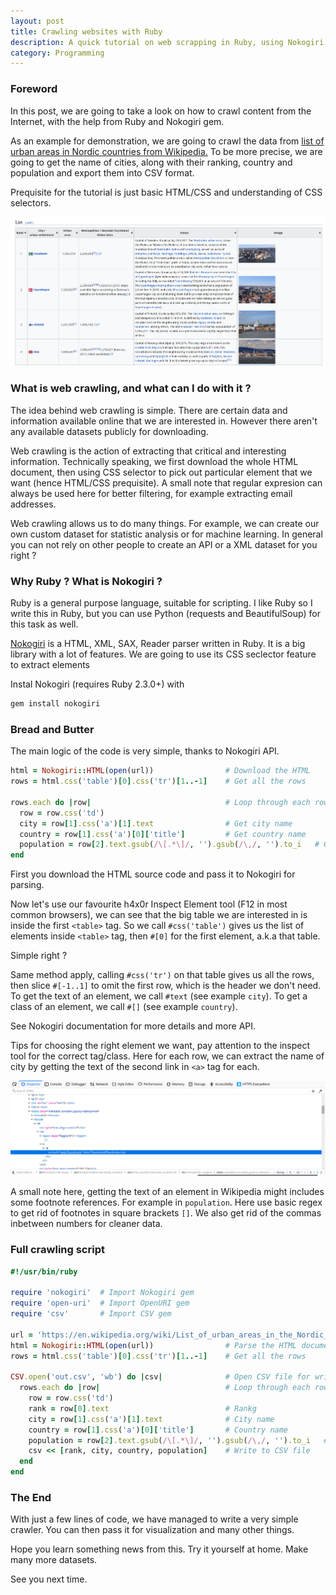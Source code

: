 ```yaml
---
layout: post
title: Crawling websites with Ruby
description: A quick tutorial on web scrapping in Ruby, using Nokogiri gem
category: Programming
---
```


### Foreword

In this post, we are going to take a look on how to crawl content from the Internet, with the help from Ruby and Nokogiri gem.

As an example for demonstration, we are going to crawl the data from [list of urban areas in Nordic countries from Wikipedia.](https://en.wikipedia.org/wiki/List_of_urban_areas_in_the_Nordic_countries)
To be more precise, we are going to get the name of cities, along with their ranking, country and population and export them into CSV format.

Prequisite for the tutorial is just basic HTML/CSS and understanding of CSS selectors.

![Screenshot](/resources/02-1.png)

### What is web crawling, and what can I do with it ?

The idea behind web crawling is simple.
There are certain data and information available online that we are interested in.
However there aren't any available datasets publicly for downloading.

Web crawling is the action of extracting that critical and interesting information.
Technically speaking, we first download the whole HTML document, then using CSS selector to pick out particular element that we want (hence HTML/CSS prequisite).
A small note that regular expresion can always be used here for better filtering, for example extracting email addresses.

Web crawling allows us to do many things.
For example, we can create our own custom dataset for statistic analysis or for machine learning.
In general you can not rely on other people to create an API or a XML dataset for you right ?

### Why Ruby ? What is Nokogiri ?

Ruby is a general purpose language, suitable for scripting.
I like Ruby so I write this in Ruby, but you can use Python (requests and BeautifulSoup) for this task as well.

[Nokogiri](https://github.com/sparklemotion/nokogiri) is a HTML, XML, SAX, Reader parser written in Ruby.
It is a big library with a lot of features.
We are going to use its CSS seclector feature to extract elements

Instal Nokogiri (requires Ruby 2.3.0+) with
```bash
gem install nokogiri
```

### Bread and Butter

The main logic of the code is very simple, thanks to Nokogiri API.
```ruby
html = Nokogiri::HTML(open(url))                # Download the HTML
rows = html.css('table')[0].css('tr')[1..-1]    # Get all the rows

rows.each do |row|                              # Loop through each row
  row = row.css('td')
  city = row[1].css('a')[1].text                # Get city name
  country = row[1].css('a')[0]['title']         # Get country name
  population = row[2].text.gsub(/\[.*\]/, '').gsub(/\,/, '').to_i   # Get population
end
```

First you download the HTML source code and pass it to Nokogiri for parsing.

Now let's use our favourite h4x0r Inspect Element tool (F12 in most common browsers),
we can see that the big table we are interested in is inside the first `<table>` tag.
So we call `#css('table')` gives us the list of elements inside `<table>` tag, then `#[0]` for the first element, a.k.a that table.

Simple right ?

Same method apply, calling `#css('tr')` on that table gives us all the rows, then slice `#[-1..1]` to omit the first row, which is the header we don't need.
To get the text of an element, we call `#text` (see example `city`).
To get a class of an element, we call `#[]` (see example `country`).

See Nokogiri documentation for more details and more API.

Tips for choosing the right element we want, pay attention to the inspect tool for the correct tag/class.
Here for each row, we can extract the name of city by getting the text of the second link in `<a>` tag for each.

![Screenshot](/resources/02-2.png)

A small note here, getting the text of an element in Wikipedia might includes some footnote references.
For example in `population`.
Here use basic regex to get rid of footnotes in square brackets `[]`.
We also get rid of the commas inbetween numbers for cleaner data.

### Full crawling script

```ruby
#!/usr/bin/ruby

require 'nokogiri'  # Import Nokogiri gem
require 'open-uri'  # Import OpenURI gem
require 'csv'       # Import CSV gem

url = 'https://en.wikipedia.org/wiki/List_of_urban_areas_in_the_Nordic_countries'
html = Nokogiri::HTML(open(url))                # Parse the HTML document
rows = html.css('table')[0].css('tr')[1..-1]    # Get all the rows

CSV.open('out.csv', 'wb') do |csv|              # Open CSV file for writing
  rows.each do |row|                            # Loop through each row
    row = row.css('td')
    rank = row[0].text                          # Rankg
    city = row[1].css('a')[1].text              # City name
    country = row[1].css('a')[0]['title']       # Country name
    population = row[2].text.gsub(/\[.*\]/, '').gsub(/\,/, '').to_i   # Population
    csv << [rank, city, country, population]    # Write to CSV file
  end
end
```

### The End

With just a few lines of code, we have managed to write a very simple crawler.
You can then pass it for visualization and many other things.

Hope you learn something news from this.
Try it yourself at home.
Make many more datasets.

See you next time.
